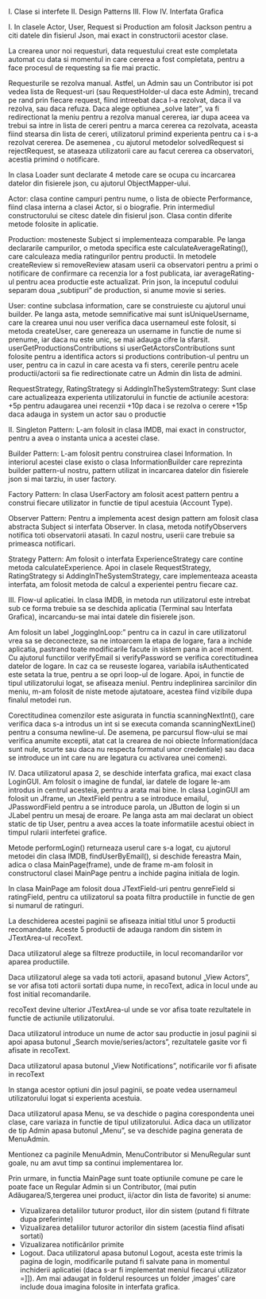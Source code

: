 I.	Clase si interfete
II.	Design Patterns
III.	Flow
IV.	Interfata Grafica


I.	In clasele Actor, User, Request si Production am folosit Jackson pentru a citi datele din fisierul Json, mai exact in constructorii acestor clase.

La crearea unor noi requesturi, data requestului creat este completata automat cu data si momentul in care cererea a fost completata, pentru a face procesul de requesting sa fie mai practic.

Requesturile se rezolva manual. Astfel, un Admin sau un Contributor isi pot vedea lista de Request-uri  (sau RequestHolder-ul daca este Admin), trecand pe rand prin fiecare request, fiind intreebat daca l-a rezolvat, daca il va rezolva, sau daca refuza. Daca alege optiunea „solve later”, va fi redirectionat la meniu pentru a rezolva manual cererea, iar dupa aceea va trebui sa intre in lista de cereri pentru a marca cererea ca rezolvata, aceasta fiind stearsa din lista de cereri, utilizatorul primind experienta pentru ca i s-a rezolvat cererea. De asemenea , cu ajutorul metodelor solvedRequest si rejectRequest, se ataseaza utilizatorii care au facut cererea ca observatori, acestia primind o notificare.

In clasa Loader sunt declarate 4 metode care se ocupa cu incarcarea datelor din fisierele json, cu ajutorul ObjectMapper-ului.

Actor: clasa contine campuri pentru nume, o lista de obiecte Performance, fiind clasa interna a clasei Actor, si o biografie. Prin intermediul constructorului se citesc datele din fisierul json. Clasa contin diferite metode folosite in aplicatie.

Production: mosteneste Subject si implementeaza comparable.
Pe langa declararile campurilor, o metoda specifica este calculateAverageRating(), care calculeaza media ratingurilor pentru productii. In metodele createReview si removeReview atasam userii ca observatori pentru a primi o notificare de confirmare ca recenzia lor a fost publicata, iar averageRating-ul pentru acea productie este actualizat. Prin json, la inceputul codului separam doua „subtipuri” de production, si anume movie si series.

User: contine subclasa information, care se construieste cu ajutorul unui builder. Pe langa asta, metode semnificative mai sunt isUniqueUsername, care la crearea unui nou user verifica daca usernameul este folosit, si metoda createUser, care genereaza un username in functie de nume si prenume, iar daca nu este unic, se mai adauga cifre la sfarsit. userGetProductionsContributions si userGetActorsContributions sunt folosite pentru a identifica actors si productions contribution-ul pentru un user, pentru ca in cazul in care acesta va fi sters, cererile pentru acele productii/actorii sa fie redirectionate catre un Admin din lista de admini.

RequestStrategy, RatingStrategy si AddingInTheSystemStrategy:
Sunt clase care actualizeaza experienta utilizatorului in functie de actiunile acestora:
	+5p pentru adaugarea unei recenzii
	+10p daca i se rezolva o cerere
	+15p daca adauga in system un actor sau o productie
 


II.	Singleton Pattern: L-am folosit in clasa IMDB, mai exact in constructor, pentru a avea o instanta unica a acestei clase.

Builder Pattern: L-am folosit pentru construirea clasei Information. In interiorul acestei clase existo o clasa InformationBuilder care reprezinta builder pattern-ul nostru, pattern utilizat in incarcarea datelor din fisierele json si mai tarziu, in user factory.

Factory Pattern: In clasa UserFactory am folosit acest pattern pentru a construi fiecare utilizator in functie de tipul acestuia (Account Type).

Observer Pattern: Pentru a implementa acest design pattern am folosit clasa abstracta Subject si interfata Observer. In clasa, metoda notifyObservers notifica toti observatorii atasati. In cazul nostru, userii care trebuie sa primeasca notificari.

Strategy Pattern: Am folosit o interfata ExperienceStrategy care contine metoda calculateExperience. Apoi in clasele RequestStrategy, RatingStrategy si AddingInTheSystemStrategy, care implementeaza aceasta interfata, am folosit metoda de calcul a experientei pentru fiecare caz.



III.	Flow-ul aplicatiei. In clasa IMDB, in metoda run utilizatorul este intrebat sub ce forma trebuie sa se deschida aplicatia (Terminal sau Interfata Grafica), incarcandu-se mai intai datele din fisierele json. 

Am folosit un label „loggingInLoop:” pentru ca in cazul in care utilizatorul vrea sa se deconecteze, sa ne intoarcem la etapa de logare, fara a inchide aplicatia, pastrand toate modificarile facute in sistem pana in acel moment. Cu ajutorul functiilor verifyEmail si verifyPassword se verifica corectitudinea datelor de logare. In caz ca se reuseste logarea, variabila isAuthenticated este setata la true, pentru a se opri loop-ul de logare. Apoi, in functie de tipul utilizatorului logat, se afiseaza meniul. Pentru indeplinirea sarcinilor din meniu, m-am folosit de niste metode ajutatoare, acestea fiind vizibile dupa finalul metodei run.

Corectitudinea comenzilor este asigurata in functia scanningNextInt(), care verifica daca s-a introdus un int si se executa comanda scanningNextLine() pentru a consuma newline-ul. De asemena, pe parcursul flow-ului se mai verifica anumite exceptii, atat cat la crearea de noi obiecte Information(daca sunt nule, scurte sau daca nu respecta formatul unor credentiale) sau daca se introduce un int care nu are legatura cu activarea unei comenzi. 




IV.	Daca utilizatorul apasa 2, se deschide interfata grafica, mai exact clasa LoginGUI. Am folosit o imagine de fundal, iar datele de logare le-am introdus in centrul acesteia, pentru a arata mai bine. In clasa LoginGUI am folosit un Jframe, un JtextField pentru a se introduce emailul, JPasswordField pentru a se introduce parola, un JButton de login si un JLabel pentru un mesaj de eroare. Pe langa asta am mai declarat un obiect static de tip User, pentru a avea acces la toate informatiile acestui obiect in timpul rularii interfetei grafice.

Metode performLogin() returneaza userul care s-a logat, cu ajutorul metodei din clasa IMDB, findUserByEmail(), si deschide fereastra Main, adica o clasa MainPage(frame), unde de frame m-am folosit in constructorul clasei MainPage pentru a inchide pagina initiala de login.

In clasa MainPage am folosit doua JTextField-uri pentru genreField si ratingField, pentru ca utilizatorul sa poata filtra productiile in functie de gen si numarul de ratinguri.

La deschiderea acestei paginii se afiseaza initial titlul unor 5 productii recomandate. Aceste 5 productii de adauga random din sistem in JTextArea-ul recoText.

Daca utilizatorul alege sa filtreze productiile, in locul recomandarilor vor aparea productiile. 

Daca utilizatorul alege sa vada toti actorii, apasand butonul „View Actors”, se vor afisa toti actorii sortati dupa nume, in recoText, adica in locul unde au fost initial recomandarile.

recoText devine ulterior JTextArea-ul unde se vor afisa toate rezultatele in functie de actiunile utilizatorului.

Daca utilizatorul introduce un nume de actor sau productie in josul paginii si apoi apasa butonul „Search movie/series/actors”, rezultatele gasite vor fi afisate in recoText.

Daca utilizatorul apasa butonul „View Notifications”, notificarile vor fi afisate in recoText

In stanga acestor optiuni din josul paginii, se poate vedea usernameul utilizatorului logat si experienta acestuia. 

Daca utilizatorul apasa Menu, se va deschide o pagina corespondenta unei clase, care variaza in functie de tipul utilizatorului. Adica daca un utilizator de tip Admin apasa butonul „Menu”, se va deschide pagina generata de MenuAdmin.

Mentionez ca paginile MenuAdmin, MenuContributor si MenuRegular sunt goale, nu am avut timp sa continui implementarea lor.

Prin urmare, in functia MainPage sunt toate optiunile comune pe care le poate face un Regular Admin si un Contributor, (mai putin Adăugarea/S,tergerea unei product, ii/actor din lista de favorite) si anume:
-	Vizualizarea detaliilor tuturor product, iilor din sistem (putand fi filtrate dupa preferinte)
-	Vizualizarea detaliilor tuturor actorilor din sistem (acestia fiind afisati sortati)
-	Vizualizarea notificărilor primite
-	Logout. Daca utilizatorul apasa butonul Logout, acesta este trimis la pagina de login, modificarile putand fi salvate pana in momentul inchiderii aplicatiei (daca s-ar fi implementat meniul fiecarui utilizator =]]).
Am mai adaugat in folderul resources un folder ‚images’ care include doua imagina folosite in interfata grafica.
